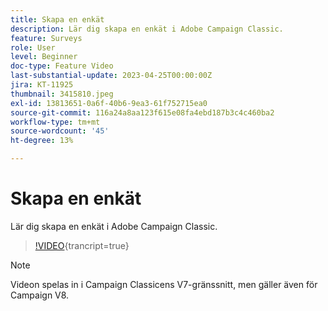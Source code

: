 ```yaml
---
title: Skapa en enkät
description: Lär dig skapa en enkät i Adobe Campaign Classic.
feature: Surveys
role: User
level: Beginner
doc-type: Feature Video
last-substantial-update: 2023-04-25T00:00:00Z
jira: KT-11925
thumbnail: 3415810.jpeg
exl-id: 13813651-0a6f-40b6-9ea3-61f752715ea0
source-git-commit: 116a24a8aa123f615e08fa4ebd187b3c4c460ba2
workflow-type: tm+mt
source-wordcount: '45'
ht-degree: 13%

---
```


# Skapa en enkät

Lär dig skapa en enkät i Adobe Campaign Classic.

>[!VIDEO](https://video.tv.adobe.com/v/3415810/?learn=on){trancript=true}

>[!NOTE]
>Videon spelas in i Campaign Classicens V7-gränssnitt, men gäller även för Campaign V8.
